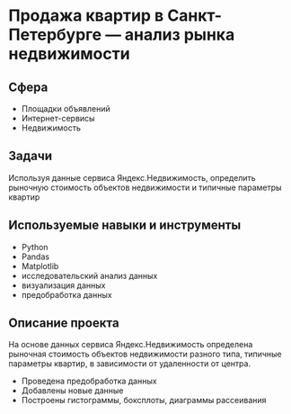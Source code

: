 # Продажа квартир в Санкт-Петербурге — анализ рынка недвижимости
## Сфера
- Площадки объявлений
- Интернет-сервисы
- Недвижимость
## Задачи
Используя данные сервиса Яндекс.Недвижимость, определить рыночную стоимость объектов недвижимости и типичные параметры квартир

## Используемые навыки и инструменты
- Python
- Pandas
- Matplotlib
- исследовательский анализ данных
- визуализация данных
- предобработка данных
## Описание проекта
На основе данных сервиса Яндекс.Недвижимость определена рыночная стоимость объектов недвижимости разного типа, типичные параметры квартир, в зависимости от удаленности от центра.

- Проведена предобработка данных
- Добавлены новые данные
- Построены гистограммы, боксплоты, диаграммы рассеивания